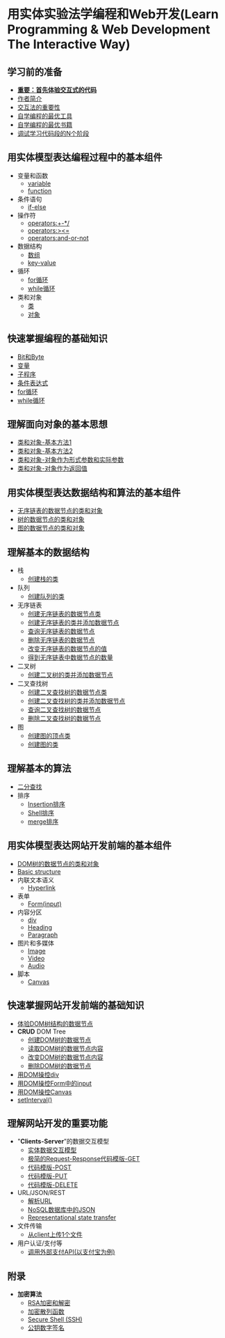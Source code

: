 # 用实体实验法学编程和Web开发(Learn Programming & Web Development The Interactive Way)

## 学习前的准备

- [**重要：首先体验交互式的代码**]()
- [作者简介](/chapters/学习前的准备/作者简介.md)
- [交互法的重要性]()
- [自学编程的最优工具](/chapters/学习前的准备/自学编程的最优工具.md)
- [自学编程的最优书籍](/chapters/学习前的准备/自学编程的最优书籍.md)
- [调试学习代码段的N个阶段](/chapters/学习前的准备/调试学习代码段的N个阶段.md)

## 用实体模型表达编程过程中的基本组件

- 变量和函数
	- [variable](/chapters/用实体模型表达编程过程中的基本组件/variable.md)
	- [function](/chapters/用实体模型表达编程过程中的基本组件/function.md)
- 条件语句
	- [if-else](/chapters/用实体模型表达编程过程中的基本组件/if-else.md)
- 操作符
	- [operators:+-*/](/chapters/用实体模型表达编程过程中的基本组件/operators:+-*/.md)
	- [operators:><=](/chapters/用实体模型表达编程过程中的基本组件/operators:><=.md)
	- [operators:and-or-not](/chapters/用实体模型表达编程过程中的基本组件/operators:and-or-not.md)
- 数据结构
	- [数组](/chapters/用实体模型表达编程过程中的基本组件/数组.md)
	- [key-value](/chapters/用实体模型表达编程过程中的基本组件/key-value.md)
- 循环
	- [for循环](/chapters/用实体模型表达编程过程中的基本组件/for循环.md)
	- [while循环](/chapters/用实体模型表达编程过程中的基本组件/while循环.md)
- 类和对象
	- [类](/chapters/用实体模型表达编程过程中的基本组件/类.md)
	- [对象](/chapters/用实体模型表达编程过程中的基本组件/对象.md)

## 快速掌握编程的基础知识

- [Bit和Byte](/chapters/快速掌握编程的基础知识/Bit和Byte.md)
- [变量](/chapters/快速掌握编程的基础知识/变量.md)
- [子程序](/chapters/快速掌握编程的基础知识/子程序.md)
- [条件表达式](/chapters/快速掌握编程的基础知识/条件表达式.md)
- [for循环](/chapters/快速掌握编程的基础知识/for循环.md)
- [while循环](/chapters/快速掌握编程的基础知识/while循环.md)

## 理解面向对象的基本思想

- [类和对象-基本方法1](/chapters/理解面向对象的基本思想/类和对象-基本方法1.md)
- [类和对象-基本方法2](/chapters/理解面向对象的基本思想/类和对象-基本方法2.md)
- [类和对象-对象作为形式参数和实际参数](/chapters/理解面向对象的基本思想/类和对象-对象作为形式参数和实际参数.md)
- [类和对象-对象作为返回值](/chapters/理解面向对象的基本思想/类和对象-对象作为返回值.md)

## 用实体模型表达数据结构和算法的基本组件

- [无序链表的数据节点的类和对象](/chapters/用实体模型表达数据结构和算法的基本组件/无序链表的数据节点的类和对象.md)
- [树的数据节点的类和对象](/chapters/用实体模型表达数据结构和算法的基本组件/树的数据节点的类和对象.md)
- [图的数据节点的类和对象](/chapters/用实体模型表达数据结构和算法的基本组件/图的数据节点的类和对象.md)

## 理解基本的数据结构
- 栈
	- [创建栈的类](/chapters/理解基本的数据结构/创建栈的类.md)
- 队列
	- [创建队列的类](/chapters/理解基本的数据结构/创建队列的类.md)
- 无序链表
	- [创建无序链表的数据节点类](/chapters/理解基本的数据结构/创建无序链表的数据节点类.md)
	- [创建无序链表的类并添加数据节点](/chapters/理解基本的数据结构/创建无序链表的类并添加数据节点.md)
	- [查询无序链表的数据节点](/chapters/理解基本的数据结构/查询无序链表的数据节点.md)
	- [删除无序链表的数据节点](/chapters/理解基本的数据结构/删除无序链表的数据节点.md)
	- [改变无序链表的数据节点的值](/chapters/理解基本的数据结构/改变无序链表的数据节点的值.md)
	- [得到无序链表中数据节点的数量](/chapters/理解基本的数据结构/得到无序链表中数据节点的数量.md)
- 二叉树
	- [创建二叉树的类并添加数据节点](/chapters/理解基本的数据结构/创建二叉树的类并添加数据节点.md)
- 二叉查找树
	- [创建二叉查找树的数据节点类](/chapters/理解基本的数据结构/创建二叉查找树的数据节点类.md)
	- [创建二叉查找树的类并添加数据节点](/chapters/理解基本的数据结构/创建二叉查找树的类并添加数据节点.md)
	- [查询二叉查找树的数据节点](/chapters/理解基本的数据结构/查询二叉查找树的数据节点.md)
	- [删除二叉查找树的数据节点](/chapters/理解基本的数据结构/删除二叉查找树的数据节点.md)
- 图
	- [创建图的顶点类](/chapters/理解基本的数据结构/创建图的顶点类.md)
	- [创建图的类](/chapters/理解基本的数据结构/创建图的类.md)

## 理解基本的算法

- [二分查找](/chapters/理解基本的算法/二分查找.md)
- 排序
	- [Insertion排序](/chapters/理解基本的算法/Insertion排序.md)
	- [Shell排序](/chapters/理解基本的算法/Shell排序.md)
	- [merge排序](/chapters/理解基本的算法/merge排序.md)

## 用实体模型表达网站开发前端的基本组件

- [DOM树的数据节点的类和对象](/chapters/用实体模型表达网站开发前端的基本组件/DOM树的数据节点的类和对象.md)
- [Basic structure](/chapters/用实体模型表达网站开发前端的基本组件/Basic-structure.md)
- 内联文本语义
	- [Hyperlink](/chapters/用实体模型表达网站开发前端的基本组件/Hyperlink.md)
- 表单
	- [Form(input)](/chapters/用实体模型表达网站开发前端的基本组件/Form(input).md)
- 内容分区
	- [div](/chapters/用实体模型表达网站开发前端的基本组件/div.md)
	- [Heading](/chapters/用实体模型表达网站开发前端的基本组件/Heading.md)
	- [Paragraph](/chapters/用实体模型表达网站开发前端的基本组件/Paragraph.md)
- 图片和多媒体
	- [Image](/chapters/用实体模型表达网站开发前端的基本组件/Image.md)
	- [Video](/chapters/用实体模型表达网站开发前端的基本组件/Video.md)
	- [Audio](/chapters/用实体模型表达网站开发前端的基本组件/Audio.md)
- 脚本
	- [Canvas](/chapters/用实体模型表达网站开发前端的基本组件/Canvas.md)

## 快速掌握网站开发前端的基础知识

- [体验DOM树结构的数据节点](/chapters/快速掌握网站开发前端的基础知识/体验DOM树结构的数据节点.md)
- **CRUD** DOM Tree
	- [创建DOM树的数据节点](/chapters/快速掌握网站开发前端的基础知识/创建DOM树的数据节点.md)
	- [读取DOM树的数据节点内容](/chapters/快速掌握网站开发前端的基础知识/读取DOM树的数据节点内容.md)
	- [改变DOM树的数据节点内容](/chapters/快速掌握网站开发前端的基础知识/改变DOM树的数据节点内容.md)
	- [删除DOM树的数据节点](/chapters/快速掌握网站开发前端的基础知识/删除DOM树的数据节点.md)
- [用DOM操控div](/chapters/快速掌握网站开发前端的基础知识/用DOM操控div.md)
- [用DOM操控Form中的input](/chapters/快速掌握网站开发前端的基础知识/用DOM操控Form中的input.md)
- [用DOM操控Canvas](/chapters/快速掌握网站开发前端的基础知识/用DOM操控Canvas.md)
- [setInterval()](/chapters/快速掌握网站开发前端的基础知识/setInterval().md)

## 理解网站开发的重要功能

- "**Clients-Server**”的数据交互模型
	- [实体数据交互模型](/chapters/理解网站开发的重要功能/实体数据交互模型.md)
	- [极简的Request-Response代码模版-GET](/chapters/理解网站开发的重要功能/极简的Request-Response代码模版-GET.md)
	- [代码模版-POST](/chapters/理解网站开发的重要功能/极简的Request-Response代码模版-POST.md)
	- [代码模版-PUT](/chapters/理解网站开发的重要功能/极简的Request-Response代码模版-PUT.md)
	- [代码模版-DELETE](/chapters/理解网站开发的重要功能/极简的Request-Response代码模版-DELETE.md)
- URL/JSON/REST
	- [解析URL](/chapters/理解网站开发的重要功能/解析URL.md)
	- [NoSQL数据库中的JSON](/chapters/理解网站开发的重要功能/NoSQL数据库中的JSON.md)
	- [Representational state transfer](/chapters/理解网站开发的重要功能/REST.md)
- 文件传输
	- [从client上传1个文件](/chapters/理解网站开发的重要功能/从client上传1个文件.md)
- 用户认证/支付等
	- [调用外部支付API(以支付宝为例)](/chapters/理解网站开发的重要功能/调用外部支付API(以支付宝为例).md)

## 附录

- **加密算法**
	- [RSA加密和解密](/chapters/附录/RSA加密和解密.md)
	- [加密散列函数](/chapters/附录/加密散列函数.md)
	- [Secure Shell (SSH)](/chapters/附录/SSH.md)
	- [公钥数字签名](/chapters/附录/公钥数字签名.md)


